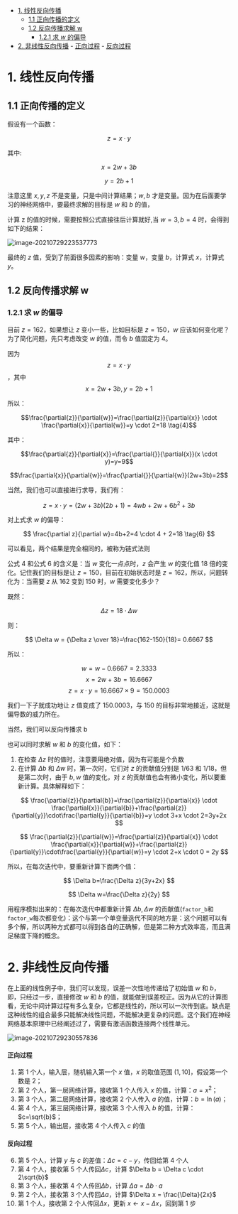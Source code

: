 <!-- @import "[TOC]" {cmd="toc" depthFrom=1 depthTo=6 orderedList=false} -->

<!-- code_chunk_output -->

- [1. 线性反向传播](#1-线性反向传播)
  - [1.1 正向传播的定义](#11-正向传播的定义)
  - [1.2 反向传播求解 w](#12-反向传播求解-w)
    - [1.2.1 求 $w$ 的偏导](#121-求-w-的偏导)
- [2. 非线性反向传播](#2-非线性反向传播) - [正向过程](#正向过程) - [反向过程](#反向过程)

<!-- /code_chunk_output -->

# 1. 线性反向传播

## 1.1 正向传播的定义

假设有一个函数：

$$z = x \cdot y \tag{1}$$

其中:

$$x = 2w + 3b \tag{2}$$

$$y = 2b + 1 \tag{3}$$

注意这里 $x,y,z$ 不是变量，只是中间计算结果；$w,b$ 才是变量。因为在后面要学习的神经网络中，要最终求解的目标是 $w$ 和 $b$ 的值，

计算 z 的值的时候，需要按照公式直接往后计算就好,当 $w = 3, b = 4$ 时，会得到如下的结果：

![image-20210729223537773](E:/md%E6%96%87%E4%BB%B6/md%E6%96%87%E4%BB%B6%E5%9B%BE%E7%89%87/image-20210729223537773.png)

最终的 $z$ 值，受到了前面很多因素的影响：变量 $w$，变量 $b$，计算式 $x$，计算式 $y$。

## 1.2 反向传播求解 w

### 1.2.1 求 $w$ 的偏导

目前 $z=162$，如果想让 $z$ 变小一些，比如目标是 $z=150$，$w$ 应该如何变化呢？为了简化问题，先只考虑改变 $w$ 的值，而令 $b$ 值固定为 $4$。

因为 $$z = x \cdot y$$，其中 $$x = 2w + 3b, y = 2b + 1$$

所以：

$$\frac{\partial{z}}{\partial{w}}=\frac{\partial{z}}{\partial{x}} \cdot \frac{\partial{x}}{\partial{w}}=y \cdot 2=18 \tag{4}$$

其中：

$$\frac{\partial{z}}{\partial{x}}=\frac{\partial{}}{\partial{x}}(x \cdot y)=y=9$$

$$\frac{\partial{x}}{\partial{w}}=\frac{\partial{}}{\partial{w}}(2w+3b)=2$$

当然，我们也可以直接进行求导，我们有：

$$z=x \cdot y=(2w+3b)(2b+1)=4wb+2w+6b^2+3b \tag{5}$$

对上式求 $w$ 的偏导：

$$
\frac{\partial z}{\partial w}=4b+2=4 \cdot 4 + 2=18 \tag{6}
$$

可以看见，两个结果是完全相同的，被称为链式法则

公式 4 和公式 6 的含义是：当 $w$ 变化一点点时，$z$ 会产生 $w$ 的变化值 18 倍的变化。记住我们的目标是让 $z=150$，目前在初始状态时是 $z=162$，所以，问题转化为：当需要 $z$ 从 $162$ 变到 $150$ 时，$w$ 需要变化多少？

既然：

$$
\Delta z = 18 \cdot \Delta w
$$

则：

$$
\Delta w = {\Delta z \over 18}=\frac{162-150}{18}= 0.6667
$$

所以：

$$w = w - 0.6667=2.3333$$
$$x=2w+3b=16.6667$$
$$z=x \cdot y=16.6667 \times 9=150.0003$$

我们一下子就成功地让 $z$ 值变成了 $150.0003$，与 $150$ 的目标非常地接近，这就是偏导数的威力所在。

当然，我们可以反向传播求 b

也可以同时求解 $w$ 和 $b$ 的变化值，如下：

1. 在检查 $\Delta z$ 时的值时，注意要用绝对值，因为有可能是个负数
2. 在计算 $\Delta b$ 和 $\Delta w$ 时，第一次时，它们对 $z$ 的贡献值分别是 $1/63$ 和 $1/18$，但是第二次时，由于 $b,w$ 值的变化，对 $z$ 的贡献值也会有微小变化，所以要重新计算。具体解释如下：

$$
\frac{\partial{z}}{\partial{b}}=\frac{\partial{z}}{\partial{x}} \cdot \frac{\partial{x}}{\partial{b}}+\frac{\partial{z}}{\partial{y}}\cdot\frac{\partial{y}}{\partial{b}}=y \cdot 3+x \cdot 2=3y+2x
$$

$$
\frac{\partial{z}}{\partial{w}}=\frac{\partial{z}}{\partial{x}} \cdot \frac{\partial{x}}{\partial{w}}+\frac{\partial{z}}{\partial{y}}\cdot\frac{\partial{y}}{\partial{w}}=y \cdot 2+x \cdot 0 = 2y
$$

所以，在每次迭代中，要重新计算下面两个值：

$$
\Delta b=\frac{\Delta z}{3y+2x}
$$

$$
\Delta w=\frac{\Delta z}{2y}
$$

用程序模拟出来的：在每次迭代中都重新计算 $\Delta b,\Delta w$ 的贡献值(`factor_b`和`factor_w`每次都变化)：这个与第一个单变量迭代不同的地方是：这个问题可以有多个解，所以两种方式都可以得到各自的正确解，但是第二种方式效率高，而且满足梯度下降的概念。

# 2. 非线性反向传播

在上面的线性例子中，我们可以发现，误差一次性地传递给了初始值 $w$ 和 $b$，即，只经过一步，直接修改 $w$ 和 $b$ 的值，就能做到误差校正。因为从它的计算图看，无论中间计算过程有多么复杂，它都是线性的，所以可以一次传到底。缺点是这种线性的组合最多只能解决线性问题，不能解决更复杂的问题。这个我们在神经网络基本原理中已经阐述过了，需要有激活函数连接两个线性单元。

![image-20210729230557836](E:/md%E6%96%87%E4%BB%B6/md%E6%96%87%E4%BB%B6%E5%9B%BE%E7%89%87/image-20210729230557836.png)

#### 正向过程

1. 第 1 个人，输入层，随机输入第一个 $x$ 值，$x$ 的取值范围 $(1,10]$，假设第一个数是 $2$；
2. 第 2 个人，第一层网络计算，接收第 1 个人传入 $x$ 的值，计算：$a=x^2$；
3. 第 3 个人，第二层网络计算，接收第 2 个人传入 $a$ 的值，计算：$b=\ln (a)$；
4. 第 4 个人，第三层网络计算，接收第 3 个人传入 $b$ 的值，计算：$c=\sqrt{b}$；
5. 第 5 个人，输出层，接收第 4 个人传入 $c$ 的值

#### 反向过程

6. 第 5 个人，计算 $y$ 与 $c$ 的差值：$\Delta c = c - y$，传回给第 4 个人
7. 第 4 个人，接收第 5 个人传回$\Delta c$，计算 $\Delta b = \Delta c \cdot 2\sqrt{b}$
8. 第 3 个人，接收第 4 个人传回$\Delta b$，计算 $\Delta a = \Delta b \cdot a$
9. 第 2 个人，接收第 3 个人传回$\Delta a$，计算 $\Delta x = \frac{\Delta}{2x}$
10. 第 1 个人，接收第 2 个人传回$\Delta x$，更新 $x \leftarrow x - \Delta x$，回到第 1 步

